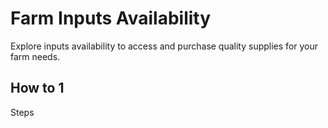 # Farm Inputs Availability

Explore inputs availability to access and purchase quality supplies for your farm needs.

## How to 1

Steps


